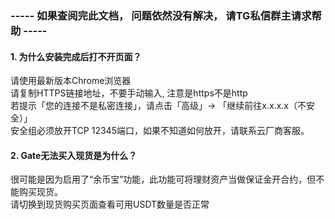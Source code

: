 ### ----- 如果查阅完此文档， 问题依然没有解决， 请TG私信群主请求帮助 -----

#### 1. 为什么安装完成后打不开页面？
请使用最新版本Chrome浏览器  \
请复制HTTPS链接地址，不要手动输入, 注意是https不是http  \
若提示「您的连接不是私密连接」，请点击「高级」-> 「继续前往x.x.x.x（不安全）」 \
安全组必须放开TCP 12345端口，如果不知道如何放开，请联系云厂商客服。

#### 2. Gate无法买入现货是为什么？
很可能是因为启用了“余币宝”功能，此功能可将理财资产当做保证金开合约，但不能购买现货。 \
请切换到现货购买页面查看可用USDT数量是否正常

#### 
